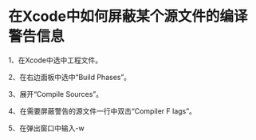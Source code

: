 # 在Xcode中如何屏蔽某个源文件的编译警告信息
1、在Xcode中选中工程文件。

2、在右边面板中选中“Build Phases”。

3、展开“Compile Sources”。

4、在需要屏蔽警告的源文件一行中双击“Compiler F lags”。

5、在弹出窗口中输入-w